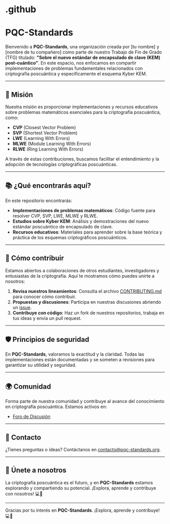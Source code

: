 # .github

# PQC-Standards

Bienvenido a **PQC-Standards**, una organización creada por [tu nombre] y [nombre de tu compañero] como parte de nuestro Trabajo de Fin de Grado (TFG) titulado: **"Sobre el nuevo estándar de encapsulado de clave (KEM) post-cuántico"**. En este espacio, nos enfocamos en compartir implementaciones de problemas fundamentales relacionados con criptografía poscuántica y específicamente el esquema Kyber KEM.

---

## 🌟 Misión

Nuestra misión es proporcionar implementaciones y recursos educativos sobre problemas matemáticos esenciales para la criptografía poscuántica, como:

- **CVP** (Closest Vector Problem)
- **SVP** (Shortest Vector Problem)
- **LWE** (Learning With Errors)
- **MLWE** (Module Learning With Errors)
- **RLWE** (Ring Learning With Errors)

A través de estas contribuciones, buscamos facilitar el entendimiento y la adopción de tecnologías criptográficas poscuánticas.

---

## 📚 ¿Qué encontrarás aquí?

En este repositorio encontrarás:

- **Implementaciones de problemas matemáticos**: Código fuente para resolver CVP, SVP, LWE, MLWE y RLWE.
- **Estudios sobre Kyber KEM**: Análisis y demostraciones del nuevo estándar poscuántico de encapsulado de clave.
- **Recursos educativos**: Materiales para aprender sobre la base teórica y práctica de los esquemas criptográficos poscuánticos.

---

## 🤝 Cómo contribuir

Estamos abiertos a colaboraciones de otros estudiantes, investigadores y entusiastas de la criptografía. Aquí te mostramos cómo puedes unirte a nosotros:

1. **Revisa nuestros lineamientos**: Consulta el archivo [CONTRIBUTING.md](CONTRIBUTING.md) para conocer cómo contribuir.
2. **Propuestas y discusiones**: Participa en nuestras discusiones abriendo un [issue](https://github.com/PQC-Standards/issues).
3. **Contribuye con código**: Haz un fork de nuestros repositorios, trabaja en tus ideas y envía un pull request.

---

## 🛡️ Principios de seguridad

En **PQC-Standards**, valoramos la exactitud y la claridad. Todas las implementaciones están documentadas y se someten a revisiones para garantizar su utilidad y seguridad.

---

## 🌍 Comunidad

Forma parte de nuestra comunidad y contribuye al avance del conocimiento en criptografía poscuántica. Estamos activos en:

- [Foro de Discusión](https://github.com/PQC-Standards/discussions)

---

## 📩 Contacto

¿Tienes preguntas o ideas? Contáctanos en [contacto@pqc-standards.org](mailto:contacto@pqc-standards.org).

---

## 🚀 Únete a nosotros

La criptografía poscuántica es el futuro, y en **PQC-Standards** estamos explorando y compartiendo su potencial. ¡Explora, aprende y contribuye con nosotros! 💻🔐

---

Gracias por tu interés en **PQC-Standards**. ¡Explora, aprende y contribuye! 💻🔐
